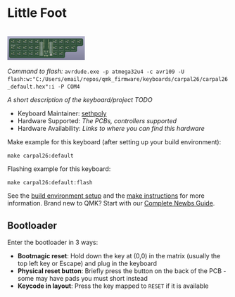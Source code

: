 # Little Foot
<br>
<img src="https://github.com/sethpoly/little-foot-keyboard/raw/main/img/little_foot_pcb_1.0.12.png" width=35% height=35%>
<br>

*Command to flash:*
`avrdude.exe -p atmega32u4 -c avr109 -U flash:w:"C:/Users/email/repos/qmk_firmware/keyboards/carpal26/carpal26_default.hex":i -P COM4`

*A short description of the keyboard/project*
*TODO*
* Keyboard Maintainer: [sethpoly](https://github.com/sethpoly)
* Hardware Supported: *The PCBs, controllers supported*
* Hardware Availability: *Links to where you can find this hardware*

Make example for this keyboard (after setting up your build environment):

    make carpal26:default

Flashing example for this keyboard:

    make carpal26:default:flash

See the [build environment setup](https://docs.qmk.fm/#/getting_started_build_tools) and the [make instructions](https://docs.qmk.fm/#/getting_started_make_guide) for more information. Brand new to QMK? Start with our [Complete Newbs Guide](https://docs.qmk.fm/#/newbs).

## Bootloader

Enter the bootloader in 3 ways:

* **Bootmagic reset**: Hold down the key at (0,0) in the matrix (usually the top left key or Escape) and plug in the keyboard
* **Physical reset button**: Briefly press the button on the back of the PCB - some may have pads you must short instead
* **Keycode in layout**: Press the key mapped to `RESET` if it is available
